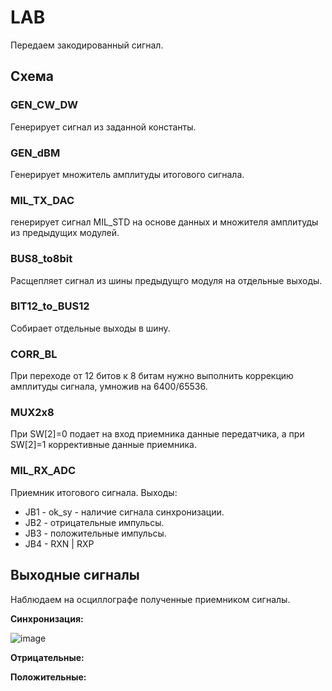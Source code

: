 # LAB

Передаем закодированный сигнал.

## Схема

### GEN_CW_DW

Генерирует сигнал из заданной константы.

### GEN_dBM

Генерирует множитель амплитуды итогового сигнала.

### MIL_TX_DAC

генерирует сигнал MIL_STD на основе данных и множителя амплитуды из предыдущих модулей.

### BUS8_to8bit

Расщепляет сигнал из шины предыдущго модуля на отдельные выходы.

### BIT12_to_BUS12

Собирает отдельные выходы в шину.

### CORR_BL

При переходе от 12 битов к 8 битам нужно выполнить коррекцию амплитуды сигнала, умножив на 6400/65536.

### MUX2x8

При SW[2]=0 подает на вход приемника данные передатчика,
а при SW[2]=1 коррективные данные приемника.

### MIL_RX_ADC

Приемник итогового сигнала.
Выходы:

* JB1 - ok_sy - наличие сигнала синхронизации.
* JB2 - отрицательные импульсы.
* JB3 - положительные импульсы.
* JB4 - RXN | RXP

## Выходные сигналы

Наблюдаем на осциллографе полученные приемником сигналы.

**Синхронизация:**

![image](https://user-images.githubusercontent.com/25401699/229078985-7ffa0b84-b505-47a4-a105-33db5d29a71e.png)

**Отрицательные:**


**Положительные:**

